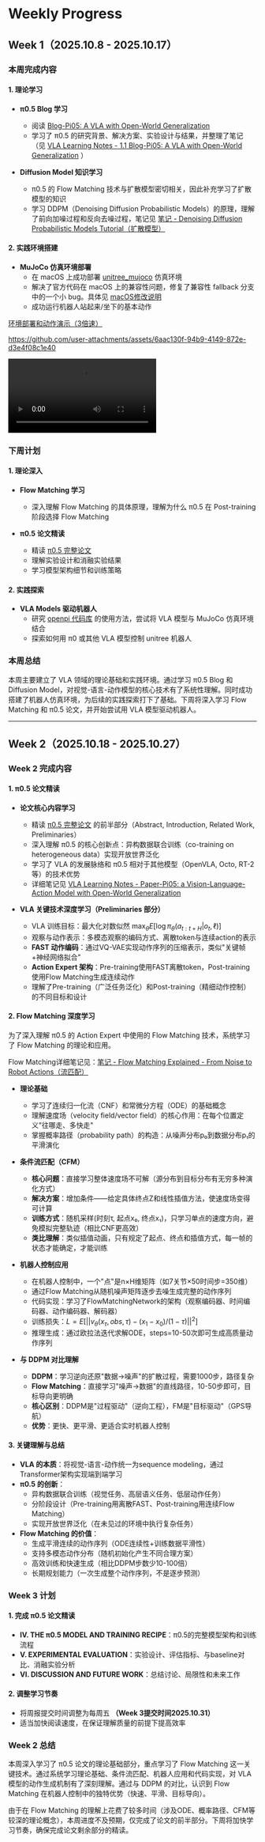 # Weekly Progress

## Week 1（2025.10.8 - 2025.10.17）

### 本周完成内容

#### 1. 理论学习

- **π0.5 Blog 学习**
  - 阅读 [Blog-Pi05: A VLA with Open-World Generalization]((https://www.physicalintelligence.company/blog/pi05))
  - 学习了 π0.5 的研究背景、解决方案、实验设计与结果，并整理了笔记（见 [VLA Learning Notes - 1.1 Blog-Pi05: A VLA with Open-World Generalization](VLA%20Learning%20Notes.md#11-blog-pi05-a-vla-with-open-world-generalization) ）

- **Diffusion Model 知识学习**
  - π0.5 的 Flow Matching 技术与扩散模型密切相关，因此补充学习了扩散模型的知识
  - 学习 DDPM（Denoising Diffusion Probabilistic Models）的原理，理解了前向加噪过程和反向去噪过程，笔记见 [笔记 - Denoising Diffusion Probabilistic Models Tutorial（扩散模型）](../Paper/Denoising%20Diffusion%20Probabilistic%20Models%20Tutorial（扩散模型）.pdf)

#### 2. 实践环境搭建

- **MuJoCo 仿真环境部署**
  - 在 macOS 上成功部署 [unitree_mujoco](../Repo/unitree_mujoco/) 仿真环境
  - 解决了官方代码在 macOS 上的兼容性问题，修复了兼容性 fallback 分支中的一个小 bug。具体见 [macOS修改说明](../Repo/unitree_mujoco/macOS修改说明.md)
  - 成功运行机器人站起来/坐下的基本动作

[环境部署和动作演示（3倍速）](./Weekly%20Progress.assets/video.mp4)

<!-- markdownlint-disable-next-line MD034 -->
https://github.com/user-attachments/assets/6aac130f-94b9-4149-872e-d3e4f08c1e40

<!-- markdownlint-disable-next-line MD033 -->
<video src="./Weekly Progress.assets/video.mp4" controls></video>

### 下周计划

#### 1. 理论深入

- **Flow Matching 学习**
  - 深入理解 Flow Matching 的具体原理，理解为什么 π0.5 在 Post-training 阶段选择 Flow Matching

- **π0.5 论文精读**
  - 精读 [π0.5 完整论文](../Paper/Paper-Pi05:%20a%20Vision-Language-Action%20Model%20with%20Open-World%20Generalization.pdf)
  - 理解实验设计和消融实验结果
  - 学习模型架构细节和训练策略

#### 2. 实践探索

- **VLA Models 驱动机器人**
  - 研究 [openpi 代码库](../Repo/openpi/) 的使用方法，尝试将 VLA 模型与 MuJoCo 仿真环境结合
  - 探索如何用 π0 或其他 VLA 模型控制 unitree 机器人

### 本周总结

本周主要建立了 VLA 领域的理论基础和实践环境。通过学习 π0.5 Blog 和 Diffusion Model，对视觉-语言-动作模型的核心技术有了系统性理解。同时成功搭建了机器人仿真环境，为后续的实践探索打下了基础。下周将深入学习 Flow Matching 和 π0.5 论文，并开始尝试用 VLA 模型驱动机器人。

---

## Week 2（2025.10.18 - 2025.10.27）

### Week 2 完成内容

#### 1. π0.5 论文精读

- **论文核心内容学习**
  - 精读 [π0.5 完整论文](../Paper/Paper-Pi05:%20a%20Vision-Language-Action%20Model%20with%20Open-World%20Generalization.pdf) 的前半部分（Abstract, Introduction, Related Work, Preliminaries）
  - 深入理解 π0.5 的核心创新点：异构数据联合训练（co-training on heterogeneous data）实现开放世界泛化
  - 学习了 VLA 的发展脉络和 π0.5 相对于其他模型（OpenVLA, Octo, RT-2等）的技术优势
  - 详细笔记见 [VLA Learning Notes - Paper-Pi05: a Vision-Language-Action Model with Open-World Generalization](VLA%20Learning%20Notes.md#12-paper-pi05-a-vision-language-action-model-with-open-world-generalization)

- **VLA 关键技术深度学习（Preliminaries 部分）**
  - VLA 训练目标：最大化对数似然 $\max_\theta E[\log \pi_\theta(a_{t:t+H} | o_t, \ell)]$
  - 观察与动作表示：多模态观察的编码方式、离散token与连续action的表示
  - **FAST 动作编码**：通过VQ-VAE实现动作序列的压缩表示，类似"关键帧+神经网络拟合"
  - **Action Expert 架构**：Pre-training使用FAST离散token，Post-training使用Flow Matching生成连续动作
  - 理解了Pre-training（广泛任务泛化）和Post-training（精细动作控制）的不同目标和设计

#### 2. Flow Matching 深度学习

为了深入理解 π0.5 的 Action Expert 中使用的 Flow Matching 技术，系统学习了 Flow Matching 的理论和应用。

Flow Matching详细笔记见：[笔记 - Flow Matching Explained - From Noise to Robot Actions（流匹配）](../Paper/Flow%20Matching%20Explained%20-%20From%20Noise%20to%20Robot%20Actions（流匹配）.pdf)

- **理论基础**
  - 学习了连续归一化流（CNF）和常微分方程（ODE）的基础概念
  - 理解速度场（velocity field/vector field）的核心作用：在每个位置定义"往哪走、多快走"
  - 掌握概率路径（probability path）的构造：从噪声分布p₀到数据分布p₁的平滑演化

- **条件流匹配（CFM）**
  - **核心问题**：直接学习整体速度场不可解（源分布到目标分布有无穷多种演化方式）
  - **解决方案**：增加条件——给定具体终点Z和线性插值方法，使速度场变得可计算
  - **训练方式**：随机采样(时刻τ, 起点x₀, 终点x₁)，只学习单点的速度方向，避免模拟完整轨迹（相比CNF更高效）
  - **类比理解**：类似插值动画，只有规定了起点、终点和插值方式，每一帧的状态才能确定，才能训练

- **机器人控制应用**
  - 在机器人控制中，一个"点"是n×H维矩阵（如7关节×50时间步=350维）
  - 通过Flow Matching从随机噪声矩阵逐步去噪生成完整的动作序列
  - 代码实现：学习了FlowMatchingNetwork的架构（观察编码器、时间编码器、动作编码器、解码器）
  - 训练损失：$L = E[||v_\theta(x_\tau, obs, \tau) - (x_1-x_0)/(1-\tau)||^2]$
  - 推理生成：通过欧拉法迭代求解ODE，steps=10-50次即可生成高质量动作序列

- **与 DDPM 对比理解**
  - **DDPM**：学习逆向还原"数据→噪声"的扩散过程，需要1000步，路径复杂
  - **Flow Matching**：直接学习"噪声→数据"的直线路径，10-50步即可，目标导向更明确
  - **核心区别**：DDPM是"过程驱动"（逆向工程），FM是"目标驱动"（GPS导航）
  - **优势**：更快、更平滑、更适合实时机器人控制

#### 3. 关键理解与总结

- **VLA 的本质**：将视觉-语言-动作统一为sequence modeling，通过Transformer架构实现端到端学习
- **π0.5 的创新**：
  - 异构数据联合训练（视觉任务、高层语义任务、低层动作任务）
  - 分阶段设计（Pre-training用离散FAST、Post-training用连续Flow Matching）
  - 实现开放世界泛化（在未见过的环境中执行复杂任务）
- **Flow Matching 的价值**：
  - 生成平滑连续的动作序列（ODE连续性+训练数据平滑性）
  - 支持多模态动作分布（随机初始化产生不同合理方案）
  - 高效训练和快速生成（相比DDPM步数少10-100倍）
  - 长期规划能力（一次生成整个动作序列，不是逐步预测）

### Week 3 计划

#### 1. 完成 π0.5 论文精读

- **IV. THE π0.5 MODEL AND TRAINING RECIPE**：π0.5的完整模型架构和训练流程
- **V. EXPERIMENTAL EVALUATION**：实验设计、评估指标、与baseline对比、消融实验分析
- **VI. DISCUSSION AND FUTURE WORK**：总结讨论、局限性和未来工作

#### 2. 调整学习节奏

- 将周报提交时间调整为每周五 **（Week 3提交时间2025.10.31）**
- 适当加快阅读速度，在保证理解质量的前提下提高效率

### Week 2 总结

本周深入学习了 π0.5 论文的理论基础部分，重点学习了 Flow Matching 这一关键技术。通过系统学习理论基础、条件流匹配、机器人应用和代码实现，对 VLA 模型的动作生成机制有了深刻理解。通过与 DDPM 的对比，认识到 Flow Matching 在机器人控制中的独特优势（快速、平滑、目标导向）。

由于在 Flow Matching 的理解上花费了较多时间（涉及ODE、概率路径、CFM等较深的理论概念），本周进度不及预期，仅完成了论文的前半部分。下周将加快学习节奏，确保完成论文剩余部分的精读。
